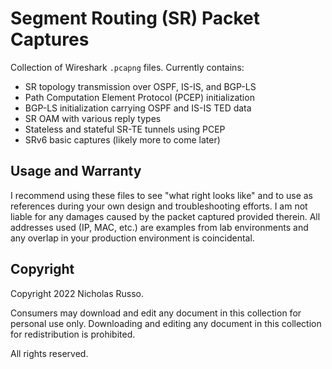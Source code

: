 # Segment Routing (SR) Packet Captures
Collection of Wireshark `.pcapng` files. Currently contains:
  - SR topology transmission over OSPF, IS-IS, and BGP-LS
  - Path Computation Element Protocol (PCEP) initialization
  - BGP-LS initialization carrying OSPF and IS-IS TED data
  - SR OAM with various reply types
  - Stateless and stateful SR-TE tunnels using PCEP
  - SRv6 basic captures (likely more to come later)

## Usage and Warranty
I recommend using these files to see "what right looks like" and to use
as references during your own design and troubleshooting efforts. I am
not liable for any damages caused by the packet captured provided therein.
All addresses used (IP, MAC, etc.) are examples from lab environments
and any overlap in your production environment is coincidental.

## Copyright
Copyright 2022 Nicholas Russo.

Consumers may download and edit any document in this collection for personal
use only. Downloading and editing any document in this collection for
redistribution is prohibited.

All rights reserved.